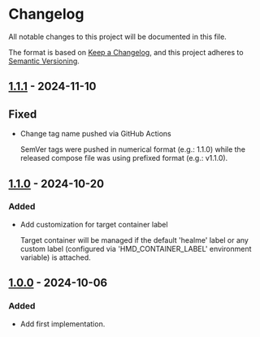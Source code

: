 # Changelog

All notable changes to this project will be documented in this file.

The format is based on [Keep a Changelog](https://keepachangelog.com/en/1.1.0/),
and this project adheres to [Semantic Versioning](https://semver.org/spec/v2.0.0.html).

## [1.1.1] - 2024-11-10

## Fixed

- Change tag name pushed via GitHub Actions

  SemVer tags were pushed in numerical format (e.g.: 1.1.0) while the released
  compose file was using prefixed format (e.g.: v1.1.0).

## [1.1.0] - 2024-10-20

### Added

- Add customization for target container label

  Target container will be managed if the default 'healme' label or any custom
  label (configured via 'HMD_CONTAINER_LABEL' environment variable) is attached.

## [1.0.0] - 2024-10-06

### Added

- Add first implementation.

[1.1.1]: https://github.com/ioriomauro/healmydocker/compare/v1.1.0...v1.1.1
[1.1.0]: https://github.com/ioriomauro/healmydocker/compare/v1.0.0...v1.1.0
[1.0.0]: https://github.com/ioriomauro/healmydocker/releases/tag/v1.0.0
